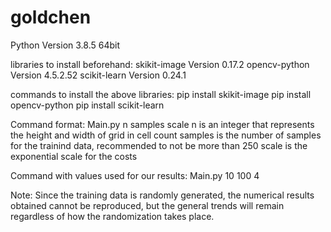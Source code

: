 # goldchen
Python Version 3.8.5 64bit 

libraries to install beforehand:
skikit-image    Version 0.17.2
opencv-python   Version 4.5.2.52
scikit-learn    Version 0.24.1

commands to install the above libraries:
pip install skikit-image
pip install opencv-python
pip install scikit-learn


Command format:  Main.py n samples scale
n is an integer that represents the height and width of grid in cell count
samples is the number of samples for the trainind data, recommended to not be more than 250
scale is the exponential scale for the costs

Command with values used for our results:
Main.py 10 100 4

Note: Since the training data is randomly generated, the numerical results obtained cannot be reproduced, but the general trends will remain
regardless of how the randomization takes place.
